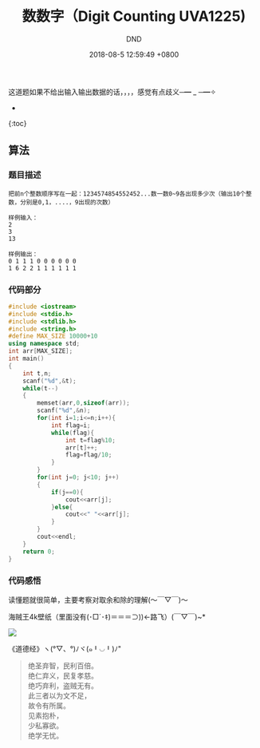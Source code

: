 ﻿---
layout: post
title:  "数数字（Digit Counting UVA1225)"
date:   2018-08-5 12:59:49 +0800
categories: C-program-language
tags: C-program-language
img: http://or4d8nhvk.bkt.clouddn.com/18-8-5/44939082.jpg
author: DND
---

这道题如果不给出输入输出数据的话，，，，感觉有点歧义─━ _ ─━✧


* 
{:toc}

## 算法

### 题目描述
```
把前n个整数顺序写在一起：1234574854552452...数一数0~9各出现多少次（输出10个整数，分别是0,1，....，9出现的次数）

样例输入：
2
3
13

样例输出：
0 1 1 1 0 0 0 0 0 0
1 6 2 2 1 1 1 1 1 1

```

### 代码部分

```c++
#include <iostream>
#include <stdio.h>
#include <stdlib.h>
#include <string.h>
#define MAX_SIZE 10000+10
using namespace std;
int arr[MAX_SIZE];
int main()
{
    int t,n;
    scanf("%d",&t);
    while(t--)
    {
        memset(arr,0,sizeof(arr));
        scanf("%d",&n);
        for(int i=1;i<=n;i++){
            int flag=i;
            while(flag){
                int t=flag%10;
                arr[t]++;
                flag=flag/10;
            }
        }
        for(int j=0; j<10; j++)
        {
            if(j==0){
                cout<<arr[j];
            }else{
                cout<<" "<<arr[j];
            }
        }
        cout<<endl;
    }
    return 0;
}


```


### 代码感悟
读懂题就很简单，主要考察对取余和除的理解(～￣▽￣)～ 

海贼王4k壁纸（里面没有(･□´･ｷ)＝＝＝⊃))←路飞）(￣▽￣)~*

![](http://or4d8nhvk.bkt.clouddn.com/18-8-5/71248784.jpg)

《道德经》ヽ(°▽、°)ﾉヾ(๑╹◡╹)ﾉ"

> 绝圣弃智，民利百倍。  
绝仁弃义，民复孝慈。  
绝巧弃利，盗贼无有。  
此三者以为文不足，  
故令有所属。  
见素抱朴，  
少私寡欲。  
绝学无忧。  


